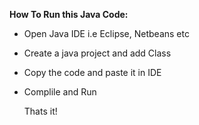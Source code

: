 **How To Run this Java Code:**

- Open Java IDE i.e Eclipse, Netbeans etc
- Create a java project and add Class
- Copy the code and paste it in IDE
- Complile and Run

  Thats it! 
